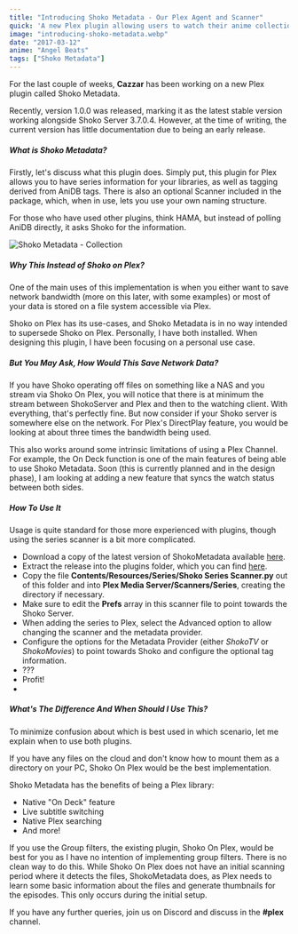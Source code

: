 ```yaml
---
title: "Introducing Shoko Metadata - Our Plex Agent and Scanner"
quick: 'A new Plex plugin allowing users to watch their anime collection within Plex.'
image: "introducing-shoko-metadata.webp"
date: "2017-03-12"
anime: "Angel Beats"
tags: ["Shoko Metadata"]
---
```


For the last couple of weeks, **Cazzar** has been working on a new Plex plugin called Shoko Metadata.

Recently, version 1.0.0 was released, marking it as the latest stable version working alongside Shoko Server 3.7.0.4.
However, at the time of writing, the current version has little documentation due to being an early release.

##### What is Shoko Metadata?

Firstly, let's discuss what this plugin does. Simply put, this plugin for Plex allows you to have series information for
your libraries, as well as tagging derived from AniDB tags. There is also an optional Scanner included in the package,
which, when in use, lets you use your own naming structure.

For those who have used other plugins, think HAMA, but instead of polling AniDB directly, it asks Shoko for the
information.

![Shoko Metadata - Collection](/images/blog/introducing-shoko-metadata-collection-view.webp)

##### Why This Instead of Shoko on Plex?

One of the main uses of this implementation is when you either want to save network bandwidth (more on this later, with
some examples) or most of your data is stored on a file system accessible via Plex.

Shoko on Plex has its use-cases, and Shoko Metadata is in no way intended to supersede Shoko on Plex. Personally, I have
both installed. When designing this plugin, I have been focusing on a personal use case.

##### But You May Ask, How Would This Save Network Data?

If you have Shoko operating off files on something like a NAS and you stream via Shoko On Plex, you will notice that
there is at minimum the stream between ShokoServer and Plex and then to the watching client. With everything, that's
perfectly fine. But now consider if your Shoko server is somewhere else on the network. For Plex's DirectPlay feature,
you would be looking at about three times the bandwidth being used.

This also works around some intrinsic limitations of using a Plex Channel. For example, the On Deck function is one of
the main features of being able to use Shoko Metadata. Soon (this is currently planned and in the design phase), I am
looking at adding a new feature that syncs the watch status between both sides.

##### How To Use It

Usage is quite standard for those more experienced with plugins, though using the series scanner is a bit more
complicated.

* Download a copy of the latest version of ShokoMetadata
  available [here](https://github.com/Cazzar/ShokoMetadata.bundle/releases).
* Extract the release into the plugins folder, which you can
  find [here](https://support.plex.tv/articles/201106098-how-do-i-find-the-plug-ins-folder/).
* Copy the file **Contents/Resources/Series/Shoko Series Scanner.py** out of this folder and into **Plex Media
  Server/Scanners/Series**, creating the directory if necessary.
* Make sure to edit the **Prefs** array in this scanner file to point towards the Shoko Server.
* When adding the series to Plex, select the Advanced option to allow changing the scanner and the metadata provider.
* Configure the options for the Metadata Provider (either _ShokoTV_ or _ShokoMovies_) to point towards Shoko and
  configure the optional tag information.
* ???
* Profit!
* 
##### What's The Difference And When Should I Use This?

To minimize confusion about which is best used in which scenario, let me explain when to use both plugins.

If you have any files on the cloud and don't know how to mount them as a directory on your PC, Shoko On Plex would be
the best implementation.

Shoko Metadata has the benefits of being a Plex library:

* Native "On Deck" feature
* Live subtitle switching
* Native Plex searching
* And more!

If you use the Group filters, the existing plugin, Shoko On Plex, would be best for you as I have no intention of
implementing group filters. There is no clean way to do this. While Shoko On Plex does not have an initial scanning
period where it detects the files, ShokoMetadata does, as Plex needs to learn some basic information about the files and
generate thumbnails for the episodes. This only occurs during the initial setup.

If you have any further queries, join us on Discord and discuss in the **#plex** channel.

